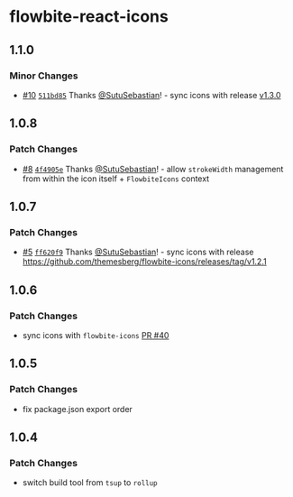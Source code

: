 # flowbite-react-icons

## 1.1.0

### Minor Changes

- [#10](https://github.com/themesberg/flowbite-react-icons/pull/10) [`511bd85`](https://github.com/themesberg/flowbite-react-icons/commit/511bd85bd764bfc405fe56a39cfce1f9c1368d1e) Thanks [@SutuSebastian](https://github.com/SutuSebastian)! - sync icons with release [v1.3.0](https://github.com/themesberg/flowbite-icons/releases/tag/v1.3.0)

## 1.0.8

### Patch Changes

- [#8](https://github.com/themesberg/flowbite-react-icons/pull/8) [`4f4905e`](https://github.com/themesberg/flowbite-react-icons/commit/4f4905e3eeed6a7d68997463d46ec62479a51a2f) Thanks [@SutuSebastian](https://github.com/SutuSebastian)! - allow `strokeWidth` management from within the icon itself + `FlowbiteIcons` context

## 1.0.7

### Patch Changes

- [#5](https://github.com/themesberg/flowbite-react-icons/pull/5) [`ff620f9`](https://github.com/themesberg/flowbite-react-icons/commit/ff620f9b09f3608da8c80ca33fa61e585612f459) Thanks [@SutuSebastian](https://github.com/SutuSebastian)! - sync icons with release https://github.com/themesberg/flowbite-icons/releases/tag/v1.2.1

## 1.0.6

### Patch Changes

- sync icons with `flowbite-icons` [PR #40](https://github.com/themesberg/flowbite-icons/pull/40)

## 1.0.5

### Patch Changes

- fix package.json export order

## 1.0.4

### Patch Changes

- switch build tool from `tsup` to `rollup`

